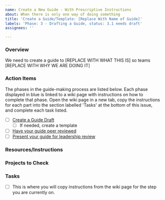 ```yaml
---
name: Create a New Guide - With Prescriptive Instructions
about: When there is only one way of doing something
title: 'Create a Guide/Template: [Replace With Name of Guide]'
labels: 'Phase: 3 - Drafting a Guide, status: 3.1 needs draft'
assignees: ''

---
```


### Overview
We need to create a guide to [REPLACE WITH WHAT THIS IS] so teams [REPLACE WITH WHY WE ARE DOING IT]

### Action Items
The phases in the guide-making process are listed below. Each phase displayed in blue is linked to a wiki page with instructions on how to complete that phase. Open the wiki page in a new tab, copy the instructions for each part into the section labelled 'Tasks' at the bottom of this issue, and complete each task listed.
- [ ]  [Create a Guide Draft](https://github.com/hackforla/guides/wiki/How-to-Draft-a-Guide)
   - [ ]  If needed, create a template
- [ ]  [Have your guide peer reviewed](https://github.com/hackforla/guides/wiki/Peer-Reviews-for-Guides)
- [ ]  [Present your guide for leadership review](https://github.com/hackforla/guides/wiki/Submitting-Your-Guide-for-Leadership-Review)
### Resources/Instructions
### Projects to Check
### Tasks
- [ ] This is where you will copy instructions from the wiki page for the step you are currently on.
